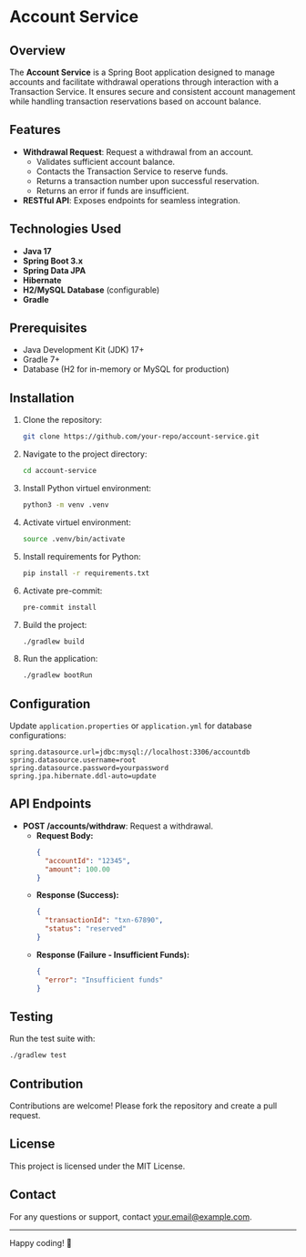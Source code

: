 # Account Service

## Overview
The **Account Service** is a Spring Boot application designed to manage accounts and facilitate withdrawal operations through interaction with a Transaction Service. It ensures secure and consistent account management while handling transaction reservations based on account balance.

## Features
- **Withdrawal Request**: Request a withdrawal from an account.
  - Validates sufficient account balance.
  - Contacts the Transaction Service to reserve funds.
  - Returns a transaction number upon successful reservation.
  - Returns an error if funds are insufficient.
- **RESTful API**: Exposes endpoints for seamless integration.

## Technologies Used
- **Java 17**
- **Spring Boot 3.x**
- **Spring Data JPA**
- **Hibernate**
- **H2/MySQL Database** (configurable)
- **Gradle**

## Prerequisites
- Java Development Kit (JDK) 17+
- Gradle 7+
- Database (H2 for in-memory or MySQL for production)

## Installation
1. Clone the repository:
   ```bash
   git clone https://github.com/your-repo/account-service.git
   ```
2. Navigate to the project directory:
   ```bash
   cd account-service
   ```
3. Install Python virtuel environment:
   ```bash
   python3 -m venv .venv
   ```
4. Activate virtuel environment:
   ```bash
   source .venv/bin/activate
   ```
5. Install requirements for Python:
   ```bash
   pip install -r requirements.txt
   ```
6. Activate pre-commit:
   ```bash
   pre-commit install
   ```
7. Build the project:
   ```bash
   ./gradlew build
   ```
8. Run the application:
   ```bash
   ./gradlew bootRun
   ```

## Configuration
Update `application.properties` or `application.yml` for database configurations:
```properties
spring.datasource.url=jdbc:mysql://localhost:3306/accountdb
spring.datasource.username=root
spring.datasource.password=yourpassword
spring.jpa.hibernate.ddl-auto=update
```

## API Endpoints
- **POST /accounts/withdraw**: Request a withdrawal.
  - **Request Body:**
    ```json
    {
      "accountId": "12345",
      "amount": 100.00
    }
    ```
  - **Response (Success):**
    ```json
    {
      "transactionId": "txn-67890",
      "status": "reserved"
    }
    ```
  - **Response (Failure - Insufficient Funds):**
    ```json
    {
      "error": "Insufficient funds"
    }
    ```

## Testing
Run the test suite with:
```bash
./gradlew test
```

## Contribution
Contributions are welcome! Please fork the repository and create a pull request.

## License
This project is licensed under the MIT License.

## Contact
For any questions or support, contact [your.email@example.com](mailto:your.email@example.com).

---
Happy coding! 🚀

